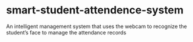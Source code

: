# smart-student-attendence-system
An intelligent management system that uses the webcam to recognize the student’s face to manage the attendance records
